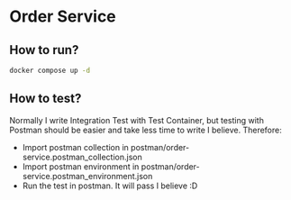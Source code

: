 # Order Service

## How to run?

```bash
docker compose up -d
```

## How to test?

Normally I write Integration Test with Test Container, but testing with Postman should be easier and take less time to
write I believe.
Therefore:

- Import postman collection in postman/order-service.postman_collection.json
- Import postman environment in postman/order-service.postman_environment.json
- Run the test in postman. It will pass I believe :D

